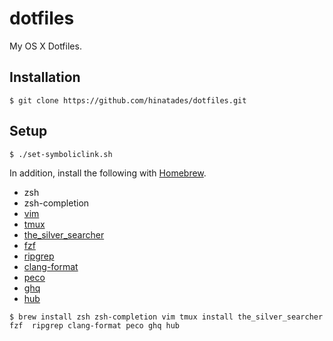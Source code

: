 # dotfiles

My OS X Dotfiles.

## Installation

```
$ git clone https://github.com/hinatades/dotfiles.git
```

## Setup

```
$ ./set-symboliclink.sh
```

In addition, install the following with [Homebrew](https://brew.sh/).

- zsh
- zsh-completion
- [vim](https://github.com/vim)
- [tmux](https://github.com/tmux/tmux)
- [the_silver_searcher](https://github.com/ggreer/the_silver_searcher)
- [fzf](https://github.com/junegunn/fzf)
- [ripgrep](https://github.com/BurntSushi/ripgrep)
- [clang-format](https://formulae.brew.sh/formula/clang-format)
- [peco](https://github.com/peco/peco)
- [ghq](https://github.com/motemen/ghq)
- [hub](https://github.com/github/hub)


```
$ brew install zsh zsh-completion vim tmux install the_silver_searcher fzf  ripgrep clang-format peco ghq hub
```

